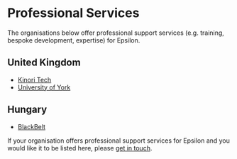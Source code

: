 # Professional Services

The organisations below offer professional support services (e.g. training, bespoke development, expertise) for Epsilon.

## United Kingdom

- [Kinori Tech](http://kinori.tech/)
- [University of York](https://www-users.cs.york.ac.uk/~dkolovos/consultancy/)

## Hungary

- [BlackBelt](https://blackbelt.hu)

If your organisation offers professional support services for Epsilon and you would like it to be listed here, please [get in touch](mailto:epsilon.devs@gmail.com).